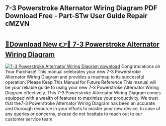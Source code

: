 ## 7-3 Powerstroke Alternator Wiring Diagram PDF Download Free - Part-STw User Guide Repair cMZVN

# <h2><a href="http://dfmdova.blite.top/?on=7-3+Powerstroke+Alternator+Wiring+Diagram">🔗Download New 👉🔴 7-3 Powerstroke Alternator Wiring Diagram</a></h2>

[![7-3 Powerstroke Alternator Wiring Diagram download](https://i.imgur.com/lujVjoI.png)](http://dfmdova.blite.top/?on=7-3+Powerstroke+Alternator+Wiring+Diagram)
Congratulations on Your Purchase! This manual celebrates your new 7-3 Powerstroke Alternator Wiring Diagram and provides a roadmap to its successful operation. Please Keep This Manual for Future Reference This manual will be your reliable guide to using your new 7-3 Powerstroke Alternator Wiring Diagram effectively. This 7-3 Powerstroke Alternator Wiring Diagram comes equipped with a wealth of features to maximize your productivity. We trust that the7-3 Powerstroke Alternator Wiring Diagram has been an accurate and thorough resource in your efforts to master your new device. In case of any queries or concerns, please do not hesitate to reach out to our customer service team.
